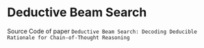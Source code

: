 # Deductive Beam Search

Source Code of paper `Deductive Beam Search: Decoding Deducible Rationale for Chain-of-Thought Reasoning`
